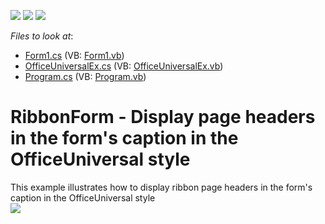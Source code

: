 <!-- default badges list -->
![](https://img.shields.io/endpoint?url=https://codecentral.devexpress.com/api/v1/VersionRange/128617946/15.1.3%2B)
[![](https://img.shields.io/badge/Open_in_DevExpress_Support_Center-FF7200?style=flat-square&logo=DevExpress&logoColor=white)](https://supportcenter.devexpress.com/ticket/details/T258762)
[![](https://img.shields.io/badge/📖_How_to_use_DevExpress_Examples-e9f6fc?style=flat-square)](https://docs.devexpress.com/GeneralInformation/403183)
<!-- default badges end -->
<!-- default file list -->
*Files to look at*:

* [Form1.cs](./CS/Form1.cs) (VB: [Form1.vb](./VB/Form1.vb))
* [OfficeUniversalEx.cs](./CS/OfficeUniversalEx.cs) (VB: [OfficeUniversalEx.vb](./VB/OfficeUniversalEx.vb))
* [Program.cs](./CS/Program.cs) (VB: [Program.vb](./VB/Program.vb))
<!-- default file list end -->
# RibbonForm - Display page headers in the form's caption in the OfficeUniversal style


This example illustrates how to display ribbon page headers in the form's caption in the OfficeUniversal style<br /><img src="https://raw.githubusercontent.com/DevExpress-Examples/ribbonform-display-page-headers-in-the-forms-caption-in-the-officeuniversal-style-t258762/15.1.3+/media/251e79e1-197d-11e5-80bf-00155d62480c.png">

<br/>



